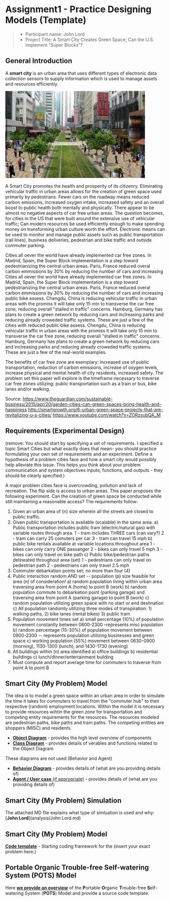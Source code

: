 # Assignment1 - Practice Designing Models (Template)


> * Participant name: John Lord
> * Project Title: A Smart City Creates Green Space; Can the U.S. implement "Super Blocks"?

## General Introduction

A **smart city** is an urban area that uses different types of electronic data collection sensors to supply information which is used to manage assets and resources efficiently.

![Image of Smart City](images/smart_city_green_space.jpg)

A Smart City promotes the health and prosperity of its citizenry.    Eliminating vehicular traffic in urban areas allows for the creation of green space used primarily by pedestrians.  Fewer cars on the roadway means reduced carbon emissions, increased oxygen intake, increased safety and an overall boost to public health both mentally and physically.  There appear to be almost no negative aspects of car free urban areas.  The question becomes, for cities in the US that were built around the extensive use of vehicular traffic; Can modern resources be used efficiently enough to make spending money on transforming urban culture worth the effort.  Electronic means can be used to monitor and manage public assets such as public transportation (rail lines), business deliveries, pedestrian and bike traffic and outside commuter parking.

Cities all oever the world have already implemented car free zones.  In Madrid, Spain, the Super Block implementation is a step toward pedestrianizing the central urban areas. Paris, France reduced overal carbon emmissions by 30% by reducing the number of cars and increasing Cities all oever the world have already implemented car free zones.  In Madrid, Spain, the Super Block implementation is a step toward pedestrianizing the central urban areas. Paris, France reduced overal carbon emmissions by 30% by reducing the number of cars and increasing public bike assess.  Chengdu, China is reducing vehicular traffic in urban areas with the promiss it will take only 15 min to transverse the car free zone, reducing overall "stalled in traffic" concerns.  Hamburg, Germany has plans to create a green network by reducing cars and inclreasing parks and reducing already croweded traffic systems.  These are just a few of the cities with reduced public bike assess.  Chengdu, China is reducing vehicular traffic in urban areas with the promiss it will take only 15 min to transverse the car free zone, reducing overall "stalled in traffic" concerns.  Hamburg, Germany has plans to create a green network by reducing cars and inclreasing parks and reducing already croweded traffic systems.  These are just a few of the real-world examples.

The benefits of car free zone are exemplary: increased use of public transportation, reduction of carbon emissions, increase of oxygen levels, increase physical and mental health of city residents, increased safety.  The problem set this paper will explore is the timeframe necessary to traverse car free zones utilizing: public transportation such as a train or bus, bike lanes and/or walking.

Source:
https://www.theguardian.com/sustainable-business/2015/apr/20/garden-cities-can-green-spaces-bring-health-and-happiness
http://smartgrowth.org/6-urban-green-space-projects-that-are-revitalizing-u-s-cities/
https://www.youtube.com/watch?v=ZORzsubQA_M

## Requirements (Experimental Design)

(remove: You should start by specifying a set of requirements. I specified a topic Smart Cities but what exactly does that mean-  you should practice formulating your own set of requirements and an experiment. Define a hypothesis of a problem cities face and how a smart city would possibly help alleviate this issue. This helps you think about your problem communication and system objectives inputs, functions, and outputs - they should be clearly specified.)

A major problem cities face is overcrowding, pollution and lack of recreation.  The flip side is access to urban areas.  This paper proposes the following experiment.  Can the creation of green space be conducted while still maintaining a reasonable access?  The requirements follow:
1)  Given an urban area of (n) size wherein all the streets are closed to public traffic.
2)  Given public transportation is available (scalable) in the same area.
     a)  Public transportation includes public tram (electric/natural gas) with variable routes through area.
          1 - tram includes THREE cars (can vary?)
          2 - tram can carry 25 comuters per car
          3 - tram can travel 15 mph
     b)  public bike rentals available at variable locations throughout area
          1 - bikes can only carry ONE passanger
          2 - bikes can only travel 5 mph
          3 - bikes can only travel on bike path
     c)  Public bike/pedestrian paths delineated throughout area (set)
          1 - pedestrians can only travel on pedestrian path
          2 - pedestrians can only travel 2.5 mph
3)  Commuter debarkation points set; no more than four (4)
4) Public interaction random AND set  -- population (p) size feasible for area (n) of consideration!
     a)  random population living within urban area traversing area from point A (home) to point B (work)
     b)  random population commute to debarkation point (parking garage) and traversing area from point A (parking garage) to point B (work)
     c)  random population utilizing green space with no start or end destination
     c)  All population randomly utilizing three modes of transpiration: 1) walking paths, 2) bike lanes (rental bikes) 3) public tram
5)  Population movement times set
     a)  small percentage (10%) of population movement constantly between 0600-2300 –represents misc population
     b)  random percentage (15-30%) of population movement between 0900-2300  -- represents population utilizing businesses and green space
     c)  working population (55%) movement between 0630-0900 (morning), 1130-1300 (lunch), and 1430-1730 (evening)
6)  All buildings within (n) area identified
     a) office buildings
     b) residential buildings
     c) lunch/dinner/entertainment building
7)  Must compute and report average time for commuters to traverse from point A to point B

## Smart City (My Problem) Model

The idea is to model a green space within an urban area in order to simulate the time it takes for commuters to travel from the "commuter hub" to their respective (random) employment locations.  Within the model it is necessary to provide resources wihtin the green zone for transportation and competing entity requirements for the resources.  The resources modeled are pedestrian paths, bike paths and tram paths.  The competing entities are shoppers (MISC) and residents.

* [**Object Diagram**](model/object_diagram_green.md) - provides the high level overview of components
* [**Class Diagram**](model/class_diagram_green.md) - provides details of verables and functions related to the Object Diagram

These diagrams are not used (Behavior and Agent)

* [**Behavior Diagram**](model/behavior_diagram.md) - provides details of (what are you providing details of)
* [**Agent / User case** (if appropriate)](model/agent_usecase_diagram.md) - provides details of (what are you providing details of)

## Smart City (My Problem) Simulation

The attached MD file explains what type of simluation is used and why: [**John Lord**](analysis/John Lord.md) 


## Smart City (My Problem) Model
[**Code template**](code/README.md) - Starting coding framework for the (insert your exact problem here.)

## **P**ortable **O**rganic **T**rouble-free **S**elf-watering System (**POTS**) Model
Here [**we provide an overview**](code/POTS_system/README.md) of the **P**ortable **O**rganic **T**rouble-free **S**elf-watering System (**POTS**) Model and provide a source code template.
